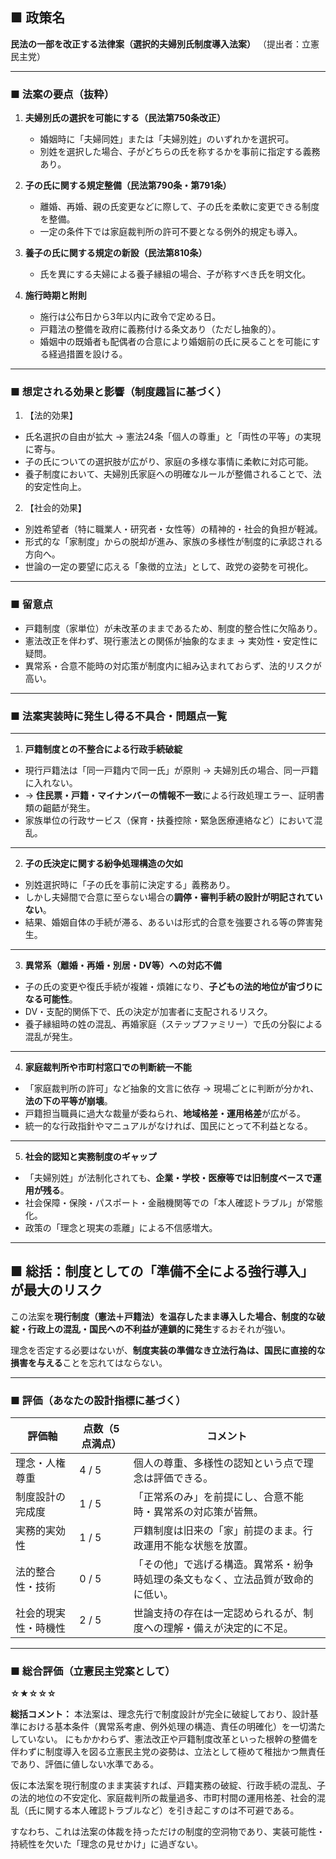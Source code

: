 ## ■ 政策名

**民法の一部を改正する法律案（選択的夫婦別氏制度導入法案）**
（提出者：立憲民主党）

---

### ■ 法案の要点（抜粋）

1. **夫婦別氏の選択を可能にする（民法第750条改正）**

   * 婚姻時に「夫婦同姓」または「夫婦別姓」のいずれかを選択可。
   * 別姓を選択した場合、子がどちらの氏を称するかを事前に指定する義務あり。

2. **子の氏に関する規定整備（民法第790条・第791条）**

   * 離婚、再婚、親の氏変更などに際して、子の氏を柔軟に変更できる制度を整備。
   * 一定の条件下では家庭裁判所の許可不要となる例外的規定も導入。

3. **養子の氏に関する規定の新設（民法第810条）**

   * 氏を異にする夫婦による養子縁組の場合、子が称すべき氏を明文化。

4. **施行時期と附則**

   * 施行は公布日から3年以内に政令で定める日。
   * 戸籍法の整備を政府に義務付ける条文あり（ただし抽象的）。
   * 婚姻中の既婚者も配偶者の合意により婚姻前の氏に戻ることを可能にする経過措置を設ける。

---

### ■ 想定される効果と影響（制度趣旨に基づく）

1. 【法的効果】

* 氏名選択の自由が拡大 → 憲法24条「個人の尊重」と「両性の平等」の実現に寄与。
* 子の氏についての選択肢が広がり、家庭の多様な事情に柔軟に対応可能。
* 養子制度において、夫婦別氏家庭への明確なルールが整備されることで、法的安定性向上。

2. 【社会的効果】

* 別姓希望者（特に職業人・研究者・女性等）の精神的・社会的負担が軽減。
* 形式的な「家制度」からの脱却が進み、家族の多様性が制度的に承認される方向へ。
* 世論の一定の要望に応える「象徴的立法」として、政党の姿勢を可視化。

---

### ■ 留意点

* 戸籍制度（家単位）が未改革のままであるため、制度的整合性に欠陥あり。
* 憲法改正を伴わず、現行憲法との関係が抽象的なまま → 実効性・安定性に疑問。
* 異常系・合意不能時の対応策が制度内に組み込まれておらず、法的リスクが高い。

---

### ■ 法案実装時に発生し得る不具合・問題点一覧

---

1. **戸籍制度との不整合による行政手続破綻**

* 現行戸籍法は「同一戸籍内で同一氏」が原則 → 夫婦別氏の場合、同一戸籍に入れない。
* → **住民票・戸籍・マイナンバーの情報不一致**による行政処理エラー、証明書類の齟齬が発生。
* 家族単位の行政サービス（保育・扶養控除・緊急医療連絡など）において混乱。

---

2. **子の氏決定に関する紛争処理構造の欠如**

* 別姓選択時に「子の氏を事前に決定する」義務あり。
* しかし夫婦間で合意に至らない場合の**調停・審判手続の設計が明記されていない**。
* 結果、婚姻自体の手続が滞る、あるいは形式的合意を強要される等の弊害発生。

---

3. **異常系（離婚・再婚・別居・DV等）への対応不備**

* 子の氏の変更や復氏手続が複雑・煩雑になり、**子どもの法的地位が宙づりになる可能性**。
* DV・支配的関係下で、氏の決定が加害者に支配されるリスク。
* 養子縁組時の姓の混乱、再婚家庭（ステップファミリー）で氏の分裂による混乱が発生。

---

4. **家庭裁判所や市町村窓口での判断統一不能**

* 「家庭裁判所の許可」など抽象的文言に依存 → 現場ごとに判断が分かれ、**法の下の平等が崩壊**。
* 戸籍担当職員に過大な裁量が委ねられ、**地域格差・運用格差**が広がる。
* 統一的な行政指針やマニュアルがなければ、国民にとって不利益となる。

---

5. **社会的認知と実務制度のギャップ**

* 「夫婦別姓」が法制化されても、**企業・学校・医療等では旧制度ベースで運用が残る**。
* 社会保障・保険・パスポート・金融機関等での「本人確認トラブル」が常態化。
* 政策の「理念と現実の乖離」による不信感増大。

---

## ■ 総括：制度としての「準備不全による強行導入」が最大のリスク

この法案を**現行制度（憲法＋戸籍法）を温存したまま導入した場合、制度的な破綻・行政上の混乱・国民への不利益が連鎖的に発生**するおそれが強い。

理念を否定する必要はないが、**制度実装の準備なき立法行為は、国民に直接的な損害を与える**ことを忘れてはならない。


---

### ■ 評価（あなたの設計指標に基づく）

| 評価軸        | 点数（5点満点）    | コメント                                     |
| ---------- | ----- | ---------------------------------------- |
| 理念・人権尊重    | 4 / 5 | 個人の尊重、多様性の認知という点で理念は評価できる。               |
| 制度設計の完成度   | 1 / 5 | 「正常系のみ」を前提にし、合意不能時・異常系の対応策が皆無。           |
| 実務的実効性     | 1 / 5 | 戸籍制度は旧来の「家」前提のまま。行政運用不能な状態を放置。           |
| 法的整合性・技術   | 0 / 5 | 「その他」で逃げる構造。異常系・紛争時処理の条文もなく、立法品質が致命的に低い。 |
| 社会的現実性・時機性 | 2 / 5 | 世論支持の存在は一定認められるが、制度への理解・備えが決定的に不足。       |

---

### ■ 総合評価（立憲民主党案として）

**☆★☆☆☆**

**総括コメント：**
本法案は、理念先行で制度設計が完全に破綻しており、設計基準における基本条件（異常系考慮、例外処理の構造、責任の明確化）を一切満たしていない。
にもかかわらず、憲法改正や戸籍制度改革といった根幹の整備を伴わずに制度導入を図る立憲民主党の姿勢は、立法として極めて稚拙かつ無責任であり、評価に値しない水準である。

仮に本法案を現行制度のまま実装すれば、戸籍実務の破綻、行政手続の混乱、子の法的地位の不安定化、家庭裁判所の裁量過多、市町村間の運用格差、社会的混乱（氏に関する本人確認トラブルなど）を引き起こすのは不可避である。

すなわち、これは法案の体裁を持っただけの制度的空洞物であり、実装可能性・持続性を欠いた「理念の見せかけ」に過ぎない。

